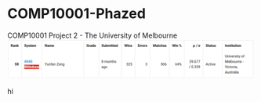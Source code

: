 # COMP10001-Phazed
COMP10001 Project 2 - The University of Melbourne 
![Tournament Final Ranking](https://github.com/YunfanZeng/COMP10001-Phazed/blob/main/Tournament/FinalRank.PNG?raw=true)

hi